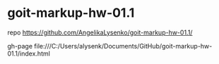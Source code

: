 # goit-markup-hw-01.1
repo
https://github.com/AngelikaLysenko/goit-markup-hw-01.1/

gh-page
file:///C:/Users/alysenk/Documents/GitHub/goit-markup-hw-01.1/index.html